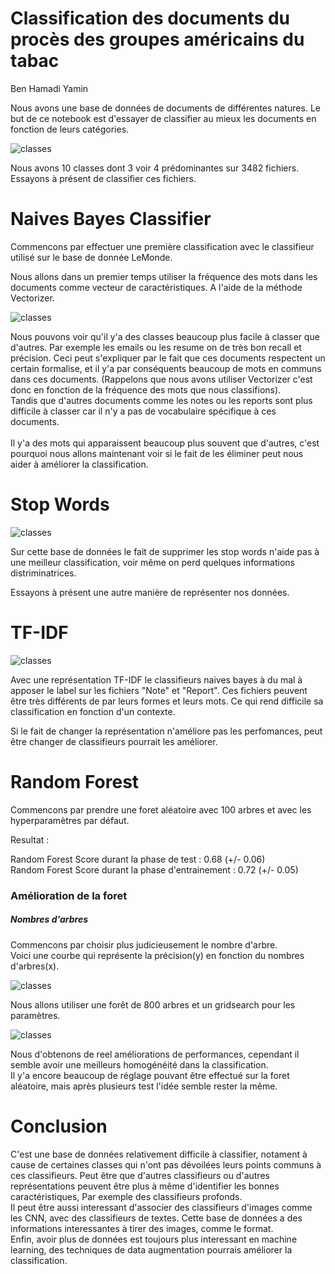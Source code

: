 
# Classification des documents du procès des groupes américains du tabac

Ben Hamadi Yamin

Nous avons une base de données de documents de différentes natures. Le but de ce notebook est d'essayer de classifier au mieux les documents en fonction de leurs catégories.

![classes](classes.png)

Nous avons 10 classes dont 3 voir 4 prédominantes sur 3482 fichiers. Essayons à présent de classifier ces fichiers.

# Naives Bayes Classifier

Commencons par effectuer une première classification avec le classifieur utilisé sur le base de donnée LeMonde.

Nous allons dans un premier temps utiliser la fréquence des mots dans les documents comme vecteur de caractéristiques. A l'aide de la méthode Vectorizer.

![classes](average_nb.png)

Nous pouvons voir qu'il y'a des classes beaucoup plus facile à classer que d'autres. Par exemple les emails ou les resume on de très bon recall et précision. Ceci peut s'expliquer par le fait que ces documents respectent un certain formalise, et il y'a par conséquents beaucoup de mots en communs dans ces documents. (Rappelons que nous avons utiliser Vectorizer c'est donc en fonction de la fréquence des mots que nous classifions).<br>
Tandis que d'autres documents comme les notes ou les reports sont plus difficile à classer car il n'y a pas de vocabulaire spécifique à ces documents.<br><br>
Il y'a des mots qui apparaissent beaucoup plus souvent que d'autres, c'est pourquoi nous allons maintenant voir si le fait de les éliminer peut nous aider à améliorer la classification.

# Stop Words

![classes](stpwrdnv.png)

Sur cette base de données le fait de supprimer les stop words n'aide pas à une meilleur classification, voir même on perd quelques informations distriminatrices.

Essayons à présent une autre manière de représenter nos données.

# TF-IDF

![classes](tfidf.png)

Avec une représentation TF-IDF le classifieurs naives bayes à du mal à apposer le label sur les fichiers "Note" et "Report".
Ces fichiers peuvent être très différents de par leurs formes et leurs mots. Ce qui rend difficile sa classification en fonction d'un contexte.

Si le fait de changer la représentation n'améliore pas les perfomances, peut être changer de classifieurs pourrait les améliorer.

# Random Forest

Commencons par prendre une foret aléatoire avec 100 arbres et avec les hyperparamètres par défaut.

Resultat :<br>

Random Forest Score durant la phase de test : 0.68 (+/- 0.06)<br>
Random Forest Score durant la phase d'entrainement : 0.72 (+/- 0.05)


### Amélioration de la foret

##### Nombres d'arbres

Commencons par choisir plus judicieusement le nombre d'arbre.<br>
Voici une courbe qui représente la précision(y) en fonction du nombres d'arbres(x).

![classes](nbarbre.png)

Nous allons utiliser une forêt de 800 arbres et un gridsearch pour les paramètres.

![classes](rdmfor.png)

Nous d'obtenons de reel améliorations de performances, cependant il semble avoir une meilleurs homogénéité dans la classification.<br>
Il y'a encore beaucoup de réglage pouvant être effectué sur la foret aléatoire, mais après plusieurs test l'idée semble rester la même.

# Conclusion

C'est une base de données relativement difficile à classifier, notament à cause de certaines classes qui n'ont pas dévoilées leurs points communs à ces classifieurs. Peut être que d'autres classifieurs ou d'autres représentations peuvent être plus à même d'identifier les bonnes caractéristiques, Par exemple des classifieurs profonds.<br>
Il peut être aussi interessant d'associer des classifieurs d'images comme les CNN, avec des classifieurs de textes.
Cette base de données a des informations interessantes à tirer des images, comme le format.<br>
Enfin, avoir plus de données est toujours plus interessant en machine learning, des techniques de data augmentation pourrais améliorer la classification.
